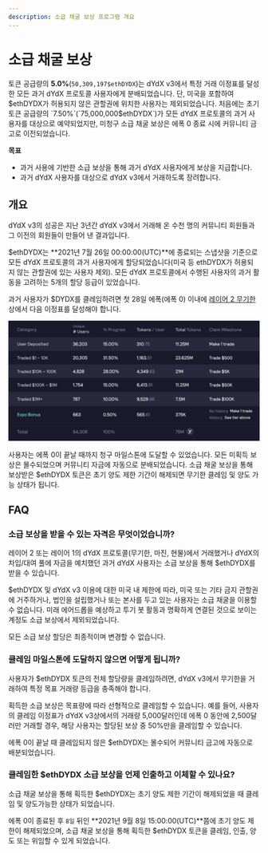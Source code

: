 ```yaml
---
description: 소급 채굴 보상 프로그램 개요
---
```


# 소급 채굴 보상

토큰 공급량의 **5.0%**(`50,309,197$ethDYDX`)는 dYdX v3에서 특정 거래 이정표를 달성한 모든 과거 dYdX 프로토콜 사용자에게 분배되었습니다. 단, 미국을 포함하여 $ethDYDX가 허용되지 않은 관할권에 위치한 사용자는 제외되었습니다. 처음에는 초기 토큰 공급량의 `7.50%`(`75,000,000$ethDYDX`)가 모든 dYdX 프로토콜의 과거 사용자를 대상으로 예약되었지만, 미청구 소급 채굴 보상은 에폭 0 종료 시에 커뮤니티 금고로 이전되었습니다.

**목표**

* 과거 사용에 기반한 소급 보상을 통해 과거 dYdX 사용자에게 보상을 지급합니다.
* 과거 dYdX 사용자를 대상으로 dYdX v3에서 거래하도록 장려합니다.

## 개요

dYdX v3의 성공은 지난 3년간 dYdX v3에서 거래해 온 수천 명의 커뮤니티 회원들과 그 이전의 회원들이 만들어 낸 결과입니다.

$ethDYDX는 **2021년 7월 26일 00:00:00(UTC)**에 종료되는 스냅샷을 기준으로 모든 dYdX 프로토콜의 과거 사용자에게 할당되었습니다(미국 등 ethDYDX가 허용되지 않는 관할권에 있는 사용자 제외). 모든 dYdX 프로토콜에서 수행된 사용자의 과거 활동을 고려하는 5개의 할당 등급이 있었습니다.

과거 사용자가 $DYDX를 클레임하려면 첫 28일 에폭(에폭 0) 이내에 [레이어 2 무기한](https://trade.dydx.exchange)상에서 다음 이정표를 달성해야 합니다.

![](../.gitbook/assets/1-retroactive-buckets.png)

사용자는 에폭 0이 끝날 때까지 청구 마일스톤에 도달할 수 있었습니다. 모든 미획득 보상은 몰수되었으며 커뮤니티 자금에 자동으로 분배되었습니다. 소급 채굴 보상을 통해 보상받은 $ethDYDX 토큰은 초기 양도 제한 기간이 해제되면 무기한 클레임 및 양도 가능 상태가 됩니다.

## **FAQ**

### **소급 보상을 받을 수 있는 자격은 무엇이었습니까?**

레이어 2 또는 레이어 1의 dYdX 프로토콜(무기한, 마진, 현물)에서 거래했거나 dYdX의 차입/대여 풀에 자금을 예치했던 과거 dYdX 사용자는 소급 보상을 통해 $ethDYDX를 받을 수 있습니다.

$ethDYDX 및 dYdX v3 이용에 대한 미국 내 제한에 따라, 미국 또는 기타 금지 관할권에 거주하거나, 법인을 설립했거나 또는 본사를 두고 있는 사용자는 소급 채굴을 이용할 수 없습니다. 미래 에어드롭을 예상하고 투기 봇 활동과 명확하게 연결된 것으로 보이는 계정도 소급 보상에서 제외되었습니다.

모든 소급 보상 할당은 최종적이며 변경할 수 없습니다.



### 클레임 마일스톤에 도달하지 않으면 어떻게 됩니까?

사용자가 $ethDYDX 토큰의 전체 할당량을 클레임하려면, dYdX v3에서 무기한을 거래하여 특정 목표 거래량 등급을 충족해야 합니다.

획득한 소급 보상은 목표량에 따라 선형적으로 클레임할 수 있습니다. 예를 들어, 사용자의 클레임 이정표가 dYdX v3상에서의 거래량 5,000달러인데 에폭 0 동안에 2,500달러만 거래할 경우, 해당 사용자는 할당된 보상 중 50%만을 클레임할 수 있습니다.

에폭 0이 끝날 때 클레임되지 않은 $ethDYDX는 몰수되어 커뮤니티 금고에 자동으로 배분되었습니다.

### 클레임한 $ethDYDX 소급 보상을 언제 인출하고 이체할 수 있나요?

소급 채굴 보상을 통해 획득한 $ethDYDX는 초기 양도 제한 기간이 해제되었을 때 클레임 및 양도가능한 상태가 되었습니다.

에폭 0이 종료된 후 `8일` 뒤인 **2021년 9월 8일 15:00:00(UTC)**쯤에 초기 양도 제한이 해제되었으며, 소급 채굴 보상을 통해 획득한 $ethDYDX 토큰을 클레임, 인출, 양도 또는 위임할 수 있게 되었습니다.
